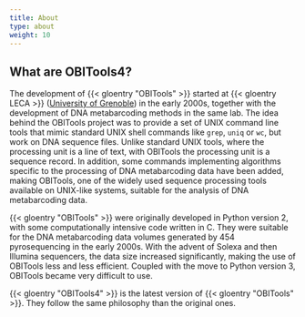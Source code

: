```yaml
---
title: About
type: about
weight: 10
---
```


## What are OBITools4?

The development of {{< gloentry "OBITools" >}} started at {{< gloentry LECA >}} ([University of Grenoble](https://univ-grenoble-alpes.fr/)) in the early 2000s, together with the development of DNA metabarcoding methods in the same lab. The idea behind the OBITools project was to provide a set of UNIX command line tools that mimic standard UNIX shell commands like `grep`, `uniq` or `wc`, but work on DNA sequence files. Unlike standard UNIX tools, where the processing unit is a line of text, with OBITools the processing unit is a sequence record. In addition, some commands implementing algorithms specific to the processing of DNA metabarcoding data have been added, making OBITools, one of the widely used sequence processing tools available on UNIX-like systems, suitable for the analysis of DNA metabarcoding data.

{{< gloentry "OBITools" >}} were originally developed in Python version 2, with some computationally intensive code written in C. They were suitable for the DNA metabarcoding data volumes generated by 454 pyrosequencing in the early 2000s. With the advent of Solexa and then Illumina sequencers, the data size increased significantly, making the use of OBITools less and less efficient. Coupled with the move to Python version 3, OBITools became very difficult to use.

{{< gloentry "OBITools4" >}} is the latest version of {{< gloentry "OBITools" >}}. They follow the same philosophy than the original ones.